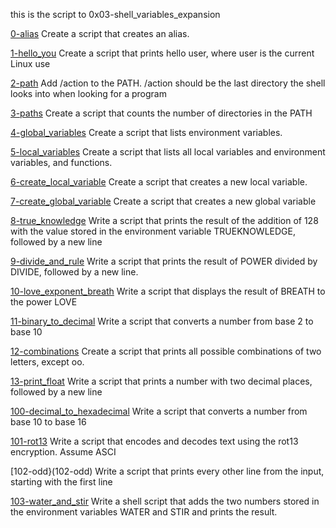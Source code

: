 this is the script to 0x03-shell_variables_expansion

[0-alias](0-alias)
Create a script that creates an alias.

[1-hello_you](1-hello_you)
Create a script that prints hello user, where user is the current Linux use

[2-path](2-path)
Add /action to the PATH. /action should be the last directory the shell looks into when looking for a program

[3-paths](3-paths)
Create a script that counts the number of directories in the PATH

[4-global_variables](4-global_variables)
Create a script that lists environment variables.

[5-local_variables](5-local_variables)
Create a script that lists all local variables and environment variables, and functions.

[6-create_local_variable](6-create_local_variable)
Create a script that creates a new local variable.

[7-create_global_variable](7-create_global_variable)
Create a script that creates a new global variable

[8-true_knowledge](8-true_knowledge)
Write a script that prints the result of the addition of 128 with the value stored in the environment variable TRUEKNOWLEDGE, followed by a new line

[9-divide_and_rule](9-divide_and_rule)
Write a script that prints the result of POWER divided by DIVIDE, followed by a new line.

[10-love_exponent_breath](10-love_exponent_breath)
Write a script that displays the result of BREATH to the power LOVE

[11-binary_to_decimal](11-binary_to_decimal)
Write a script that converts a number from base 2 to base 10

[12-combinations](12-combinations)
Create a script that prints all possible combinations of two letters, except oo.

[13-print_float](13-print_float)
Write a script that prints a number with two decimal places, followed by a new line

[100-decimal_to_hexadecimal](100-decimal_to_hexadecimal)
Write a script that converts a number from base 10 to base 16

[101-rot13](101-rot13)
Write a script that encodes and decodes text using the rot13 encryption. Assume ASCI

[102-odd}(102-odd)
Write a script that prints every other line from the input, starting with the first line

[103-water_and_stir](103-water_and_stir)
Write a shell script that adds the two numbers stored in the environment variables WATER and STIR and prints the result.
